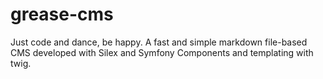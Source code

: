 # grease-cms
Just code and dance, be happy. A fast and simple markdown file-based CMS developed with Silex and Symfony Components and templating with twig.
